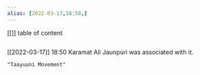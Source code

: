 ```yaml
---
alias: [2022-03-17,18:50,]
---
```

[[]]
table of content
```toc
```

[[2022-03-17]] 18:50
Karamat Ali Jaunpuri was associated with it.
```query
"Taayuuni Movement"
```